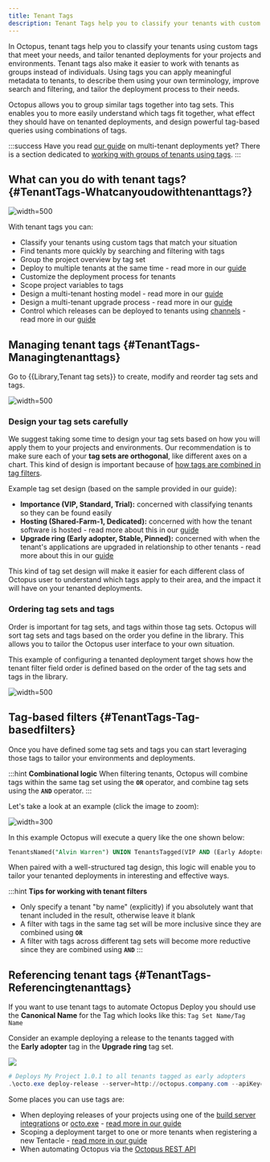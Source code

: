 ```yaml
---
title: Tenant Tags
description: Tenant Tags help you to classify your tenants with custom tags so you can tailor your tenanted deployments accordingly.
---
```


In Octopus, tenant tags help you to classify your tenants using custom tags that meet your needs, and tailor tenanted deployments for your projects and environments. Tenant tags also make it easier to work with tenants as groups instead of individuals. Using tags you can apply meaningful metadata to tenants, to describe them using your own terminology, improve search and filtering, and tailor the deployment process to their needs.

Octopus allows you to group similar tags together into tag sets. This enables you to more easily understand which tags fit together, what effect they should have on tenanted deployments, and design powerful tag-based queries using combinations of tags.

:::success
Have you read [our guide](/docs/guides/multi-tenant-deployments/multi-tenant-deployment-guide/index.md) on multi-tenant deployments yet? There is a section dedicated to [working with groups of tenants using tags](/docs/guides/multi-tenant-deployments/multi-tenant-deployment-guide/working-with-groups-of-tenants-using-tags.md).
:::

## What can you do with tenant tags? {#TenantTags-Whatcanyoudowithtenanttags?}

![](tag-sets.png "width=500")

With tenant tags you can:

- Classify your tenants using custom tags that match your situation
- Find tenants more quickly by searching and filtering with tags
- Group the project overview by tag set
- Deploy to multiple tenants at the same time - read more in our [guide](/docs/guides/multi-tenant-deployments/multi-tenant-deployment-guide/designing-a-multi-tenant-upgrade-process.md)
- Customize the deployment process for tenants
- Scope project variables to tags
- Design a multi-tenant hosting model - read more in our [guide](/docs/guides/multi-tenant-deployments/multi-tenant-deployment-guide/designing-a-multi-tenant-hosting-model.md)
- Design a multi-tenant upgrade process - read more in our [guide](/docs/guides/multi-tenant-deployments/multi-tenant-deployment-guide/designing-a-multi-tenant-upgrade-process.md)
- Control which releases can be deployed to tenants using [channels](/docs/deploying-applications/projects/channels.md) - read more in our [guide](/docs/guides/multi-tenant-deployments/multi-tenant-deployment-guide/designing-a-multi-tenant-upgrade-process.md)

## Managing tenant tags {#TenantTags-Managingtenanttags}

Go to {{Library,Tenant tag sets}} to create, modify and reorder tag sets and tags.

![](tenant-importance.png "width=500")


### Design your tag sets carefully
We suggest taking some time to design your tag sets based on how you will apply them to your projects and environments. Our recommendation is to make sure each of your **tag sets are orthogonal**, like different axes on a chart. This kind of design is important because of [how tags are combined in tag filters](#TenantTags-Tag-basedfilters).

Example tag set design (based on the sample provided in our guide):

- **Importance (VIP, Standard, Trial):** concerned with classifying tenants so they can be found easily
- **Hosting (Shared-Farm-1, Dedicated):** concerned with how the tenant software is hosted - read more about this in our [guide](/docs/guides/multi-tenant-deployments/multi-tenant-deployment-guide/designing-a-multi-tenant-hosting-model.md)
- **Upgrade ring (Early adopter, Stable, Pinned):** concerned with when the tenant's applications are upgraded in relationship to other tenants - read more about this in our [guide](/docs/guides/multi-tenant-deployments/multi-tenant-deployment-guide/designing-a-multi-tenant-upgrade-process.md)

This kind of tag set design will make it easier for each different class of Octopus user to understand which tags apply to their area, and the impact it will have on your tenanted deployments.

### Ordering tag sets and tags
Order is important for tag sets, and tags within those tag sets. Octopus will sort tag sets and tags based on the order you define in the library. This allows you to tailor the Octopus user interface to your own situation.

This example of configuring a tenanted deployment target shows how the tenant filter field order is defined based on the order of the tag sets and tags in the library.

![](/docs/images/5670003/5865645.png "width=500")

## Tag-based filters {#TenantTags-Tag-basedfilters}

Once you have defined some tag sets and tags you can start leveraging those tags to tailor your environments and deployments.

:::hint
**Combinational logic**
When filtering tenants, Octopus will combine tags within the same tag set using the **`OR`** operator, and combine tag sets using the **`AND`** operator.
:::

Let's take a look at an example (click the image to zoom):

![](/docs/images/5670003/5865646.png "width=300")

In this example Octopus will execute a query like the one shown below:

```sql
TenantsNamed("Alvin Warren") UNION TenantsTagged(VIP AND (Early Adopter OR Stable))
```

When paired with a well-structured tag design, this logic will enable you to tailor your tenanted deployments in interesting and effective ways.

:::hint
**Tips for working with tenant filters**
- Only specify a tenant "by name" (explicitly) if you absolutely want that tenant included in the result, otherwise leave it blank
- A filter with tags in the same tag set will be more inclusive since they are combined using **`OR`**
- A filter with tags across different tag sets will become more reductive since they are combined using **`AND`**
  :::

## Referencing tenant tags {#TenantTags-Referencingtenanttags}

If you want to use tenant tags to automate Octopus Deploy you should use the **Canonical Name** for the Tag which looks like this: `Tag Set Name/Tag Name`

Consider an example deploying a release to the tenants tagged with the **Early adopter** tag in the **Upgrade ring** tag set.

![](upgrade-ring.png)

```powershell
# Deploys My Project 1.0.1 to all tenants tagged as early adopters
.\octo.exe deploy-release --server=http://octopus.company.com --apiKey=API-1234567890123456 --project="My Project" --version="1.0.1" --tenantTag="Upgrade ring/Early adopter"
```

Some places you can use tags are:

- When deploying releases of your projects using one of the [build server integrations](/docs/api-and-integration/index.md) or [octo.exe](/docs/api-and-integration/octo.exe-command-line/deploying-releases.md) - [read more in our guide](/docs/guides/multi-tenant-deployments/multi-tenant-deployment-guide/deploying-a-simple-multi-tenant-project.md)
- Scoping a deployment target to one or more tenants when registering a new Tentacle - [read more in our guide](/docs/guides/multi-tenant-deployments/multi-tenant-deployment-guide/designing-a-multi-tenant-hosting-model.md)
- When automating Octopus via the [Octopus REST API](/docs/api-and-integration/octopus-rest-api.md)
